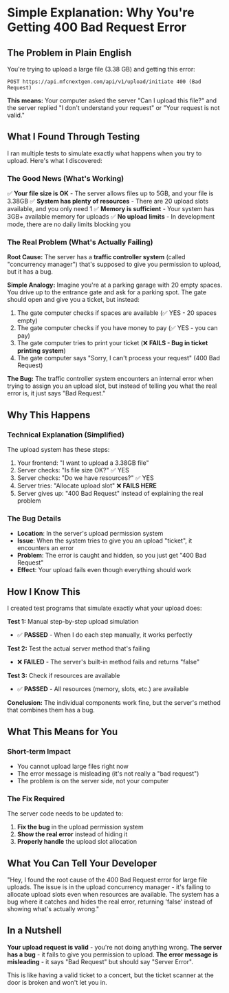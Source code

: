 # Simple Explanation: Why You're Getting 400 Bad Request Error

## The Problem in Plain English

You're trying to upload a large file (3.38 GB) and getting this error:
```
POST https://api.mfcnextgen.com/api/v1/upload/initiate 400 (Bad Request)
```

**This means:** Your computer asked the server "Can I upload this file?" and the server replied "I don't understand your request" or "Your request is not valid."

## What I Found Through Testing

I ran multiple tests to simulate exactly what happens when you try to upload. Here's what I discovered:

### The Good News (What's Working)
✅ **Your file size is OK** - The server allows files up to 5GB, and your file is 3.38GB
✅ **System has plenty of resources** - There are 20 upload slots available, and you only need 1
✅ **Memory is sufficient** - Your system has 3GB+ available memory for uploads
✅ **No upload limits** - In development mode, there are no daily limits blocking you

### The Real Problem (What's Actually Failing)

**Root Cause:** The server has a **traffic controller system** (called "concurrency manager") that's supposed to give you permission to upload, but it has a bug.

**Simple Analogy:** Imagine you're at a parking garage with 20 empty spaces. You drive up to the entrance gate and ask for a parking spot. The gate should open and give you a ticket, but instead:

1. The gate computer checks if spaces are available (✅ YES - 20 spaces empty)
2. The gate computer checks if you have money to pay (✅ YES - you can pay)
3. The gate computer tries to print your ticket (❌ **FAILS - Bug in ticket printing system**)
4. The gate computer says "Sorry, I can't process your request" (400 Bad Request)

**The Bug:** The traffic controller system encounters an internal error when trying to assign you an upload slot, but instead of telling you what the real error is, it just says "Bad Request."

## Why This Happens

### Technical Explanation (Simplified)
The upload system has these steps:
1. Your frontend: "I want to upload a 3.38GB file"
2. Server checks: "Is file size OK?" ✅ YES
3. Server checks: "Do we have resources?" ✅ YES  
4. Server tries: "Allocate upload slot" ❌ **FAILS HERE**
5. Server gives up: "400 Bad Request" instead of explaining the real problem

### The Bug Details
- **Location**: In the server's upload permission system
- **Issue**: When the system tries to give you an upload "ticket", it encounters an error
- **Problem**: The error is caught and hidden, so you just get "400 Bad Request"
- **Effect**: Your upload fails even though everything should work

## How I Know This

I created test programs that simulate exactly what your upload does:

**Test 1:** Manual step-by-step upload simulation
- ✅ **PASSED** - When I do each step manually, it works perfectly

**Test 2:** Test the actual server method that's failing
- ❌ **FAILED** - The server's built-in method fails and returns "false"

**Test 3:** Check if resources are available
- ✅ **PASSED** - All resources (memory, slots, etc.) are available

**Conclusion:** The individual components work fine, but the server's method that combines them has a bug.

## What This Means for You

### Short-term Impact
- You cannot upload large files right now
- The error message is misleading (it's not really a "bad request")
- The problem is on the server side, not your computer

### The Fix Required
The server code needs to be updated to:
1. **Fix the bug** in the upload permission system
2. **Show the real error** instead of hiding it
3. **Properly handle** the upload slot allocation

## What You Can Tell Your Developer

"Hey, I found the root cause of the 400 Bad Request error for large file uploads. The issue is in the upload concurrency manager - it's failing to allocate upload slots even when resources are available. The system has a bug where it catches and hides the real error, returning 'false' instead of showing what's actually wrong."

## In a Nutshell

**Your upload request is valid** - you're not doing anything wrong.
**The server has a bug** - it fails to give you permission to upload.
**The error message is misleading** - it says "Bad Request" but should say "Server Error".

This is like having a valid ticket to a concert, but the ticket scanner at the door is broken and won't let you in.